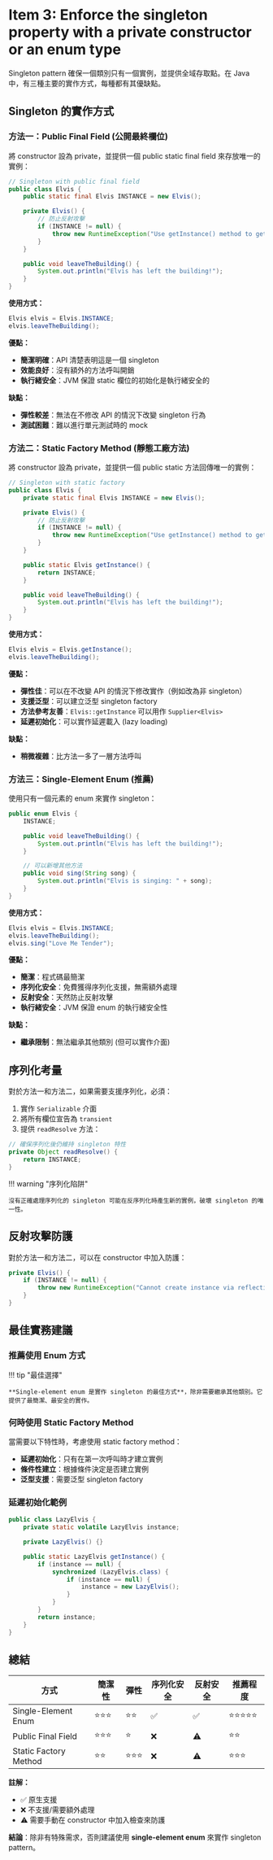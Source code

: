 # Item 3: Enforce the singleton property with a private constructor or an enum type

Singleton pattern 確保一個類別只有一個實例，並提供全域存取點。在 Java 中，有三種主要的實作方式，每種都有其優缺點。

## Singleton 的實作方式

### 方法一：Public Final Field (公開最終欄位)

將 constructor 設為 private，並提供一個 public static final field 來存放唯一的實例：

```java
// Singleton with public final field
public class Elvis {
    public static final Elvis INSTANCE = new Elvis();

    private Elvis() {
        // 防止反射攻擊
        if (INSTANCE != null) {
            throw new RuntimeException("Use getInstance() method to get the single instance of this class.");
        }
    }

    public void leaveTheBuilding() {
        System.out.println("Elvis has left the building!");
    }
}
```

**使用方式：**

```java
Elvis elvis = Elvis.INSTANCE;
elvis.leaveTheBuilding();
```

**優點：**

- **簡潔明確**：API 清楚表明這是一個 singleton
- **效能良好**：沒有額外的方法呼叫開銷
- **執行緒安全**：JVM 保證 static 欄位的初始化是執行緒安全的

**缺點：**

- **彈性較差**：無法在不修改 API 的情況下改變 singleton 行為
- **測試困難**：難以進行單元測試時的 mock

### 方法二：Static Factory Method (靜態工廠方法)

將 constructor 設為 private，並提供一個 public static 方法回傳唯一的實例：

```java
// Singleton with static factory
public class Elvis {
    private static final Elvis INSTANCE = new Elvis();

    private Elvis() {
        // 防止反射攻擊
        if (INSTANCE != null) {
            throw new RuntimeException("Use getInstance() method to get the single instance of this class.");
        }
    }

    public static Elvis getInstance() {
        return INSTANCE;
    }

    public void leaveTheBuilding() {
        System.out.println("Elvis has left the building!");
    }
}
```

**使用方式：**

```java
Elvis elvis = Elvis.getInstance();
elvis.leaveTheBuilding();
```

**優點：**

- **彈性佳**：可以在不改變 API 的情況下修改實作（例如改為非 singleton）
- **支援泛型**：可以建立泛型 singleton factory
- **方法參考友善**：`Elvis::getInstance` 可以用作 `Supplier<Elvis>`
- **延遲初始化**：可以實作延遲載入 (lazy loading)

**缺點：**

- **稍微複雜**：比方法一多了一層方法呼叫

### 方法三：Single-Element Enum (推薦)

使用只有一個元素的 enum 來實作 singleton：

```java
public enum Elvis {
    INSTANCE;

    public void leaveTheBuilding() {
        System.out.println("Elvis has left the building!");
    }

    // 可以新增其他方法
    public void sing(String song) {
        System.out.println("Elvis is singing: " + song);
    }
}
```

**使用方式：**

```java
Elvis elvis = Elvis.INSTANCE;
elvis.leaveTheBuilding();
elvis.sing("Love Me Tender");
```

**優點：**

- **簡潔**：程式碼最簡潔
- **序列化安全**：免費獲得序列化支援，無需額外處理
- **反射安全**：天然防止反射攻擊
- **執行緒安全**：JVM 保證 enum 的執行緒安全性

**缺點：**

- **繼承限制**：無法繼承其他類別 (但可以實作介面)

## 序列化考量

對於方法一和方法二，如果需要支援序列化，必須：

1. 實作 `Serializable` 介面
2. 將所有欄位宣告為 `transient`
3. 提供 `readResolve` 方法：

```java
// 確保序列化後仍維持 singleton 特性
private Object readResolve() {
    return INSTANCE;
}
```

!!! warning "序列化陷阱"

    沒有正確處理序列化的 singleton 可能在反序列化時產生新的實例，破壞 singleton 的唯一性。

## 反射攻擊防護

對於方法一和方法二，可以在 constructor 中加入防護：

```java
private Elvis() {
    if (INSTANCE != null) {
        throw new RuntimeException("Cannot create instance via reflection");
    }
}
```

## 最佳實務建議

### 推薦使用 Enum 方式

!!! tip "最佳選擇"

    **Single-element enum 是實作 singleton 的最佳方式**，除非需要繼承其他類別。它提供了最簡潔、最安全的實作。

### 何時使用 Static Factory Method

當需要以下特性時，考慮使用 static factory method：

- **延遲初始化**：只有在第一次呼叫時才建立實例
- **條件性建立**：根據條件決定是否建立實例
- **泛型支援**：需要泛型 singleton factory

### 延遲初始化範例

```java
public class LazyElvis {
    private static volatile LazyElvis instance;

    private LazyElvis() {}

    public static LazyElvis getInstance() {
        if (instance == null) {
            synchronized (LazyElvis.class) {
                if (instance == null) {
                    instance = new LazyElvis();
                }
            }
        }
        return instance;
    }
}
```

## 總結

| 方式 | 簡潔性 | 彈性 | 序列化安全 | 反射安全 | 推薦程度 |
|------|--------|------|------------|----------|----------|
| Single-Element Enum | ⭐⭐⭐ | ⭐⭐ | ✅ | ✅ | ⭐⭐⭐⭐⭐ |
| Public Final Field | ⭐⭐⭐ | ⭐ | ❌ | ⚠️ | ⭐⭐ |
| Static Factory Method | ⭐⭐ | ⭐⭐⭐ | ❌ | ⚠️ | ⭐⭐⭐ |

**註解：**

- ✅ 原生支援
- ❌ 不支援/需要額外處理
- ⚠️ 需要手動在 constructor 中加入檢查來防護

**結論**：除非有特殊需求，否則建議使用 **single-element enum** 來實作 singleton pattern。

